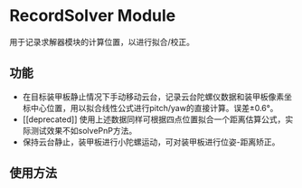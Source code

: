 # RecordSolver Module

用于记录求解器模块的计算位置，以进行拟合/校正。

## 功能
- 在目标装甲板静止情况下手动移动云台，记录云台陀螺仪数据和装甲板像素坐标中心位置，用以拟合线性公式进行pitch/yaw的直接计算。误差±0.6°。 
- [[deprecated]] 使用上述数据同样可根据四点位置拟合一个距离估算公式，实际测试效果不如solvePnP方法。  
- 保持云台静止，装甲板进行小陀螺运动，可对装甲板进行位姿-距离矫正。

## 使用方法
